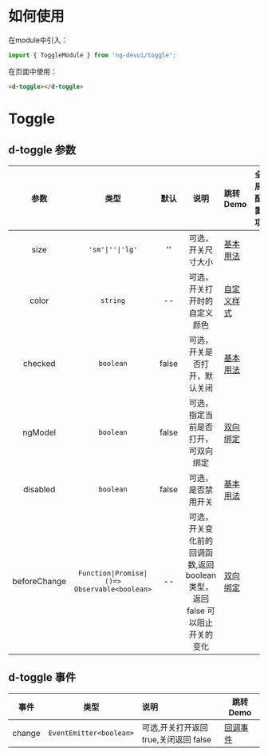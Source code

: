 # 如何使用
在module中引入：
```ts
import { ToggleModule } from 'ng-devui/toggle';
```

在页面中使用：
```html
<d-toggle></d-toggle>
```
# Toggle

## d-toggle 参数

|     参数     |              类型               | 默认  | 说明                                                                        | 跳转 Demo                                   |全局配置项| 
| :----------------: | :----------: | :-----------------------------: | :---: | :-------------------------------------------------------------------------- | ------------------------------------------- |
|     size     |  `'sm'\|''\|'lg'`   | '' | 可选，开关尺寸大小                                                          | [基本用法](demo#basic-usage) |
|    color     |            `string`             |  --   | 可选，开关打开时的自定义颜色                                                | [自定义样式](demo#custom) |
|   checked    |            `boolean`            | false | 可选，开关是否打开，默认关闭                                                | [基本用法](demo#basic-usage) |
|  ngModel   |            `boolean`            | false | 可选，指定当前是否打开，可双向绑定                                          | [双向绑定](demo#two-binding) |
|   disabled   |            `boolean`            | false | 可选，是否禁用开关                                                          | [基本用法](demo#basic-usage) |
| beforeChange | `Function\|Promise\|()=> Observable<boolean>` |  --   | 可选，开关变化前的回调函数,返回 boolean 类型，返回 false 可以阻止开关的变化 | [双向绑定](demo#two-binding) |

## d-toggle 事件

|  事件  |          类型           | 说明                                  | 跳转 Demo                                   |
| :----: | :---------------------: | :------------------------------------ | ------------------------------------------- |
| change | `EventEmitter<boolean>` | 可选,开关打开返回 true,关闭返回 false | [回调事件](demo#callback) |
